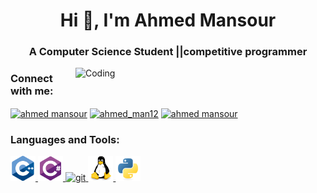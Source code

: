 <h1 align="center">Hi 👋, I'm Ahmed Mansour</h1>
<h3 align="center">A Computer Science Student ||competitive programmer</h3>
<img align="right" alt="Coding" width="400" src="https://camo.githubusercontent.com/90a9409c042b14be8a15f71ab5e14c8c1763043a2dd942090e3289703f7004a0/68747470733a2f2f632e74656e6f722e636f6d2f3572792d3230306845724d41414141642f6861636b657">

<h3 align="left">Connect with me:</h3>
<p align="left">
<a href="https://fb.com/ahmed mansour" target="blank"><img align="center" src="https://raw.githubusercontent.com/rahuldkjain/github-profile-readme-generator/master/src/images/icons/Social/facebook.svg" alt="ahmed mansour" height="30" width="40" /></a>
<a href="https://codeforces.com/profile/ahmed_man12" target="blank"><img align="center" src="https://raw.githubusercontent.com/rahuldkjain/github-profile-readme-generator/master/src/images/icons/Social/codeforces.svg" alt="ahmed_man12" height="30" width="40" /></a>
<a href="https://www.leetcode.com/ahmed mansour" target="blank"><img align="center" src="https://raw.githubusercontent.com/rahuldkjain/github-profile-readme-generator/master/src/images/icons/Social/leet-code.svg" alt="ahmed mansour" height="30" width="40" /></a>
</p>

<h3 align="left">Languages and Tools:</h3>
<p align="left"> <a href="https://www.w3schools.com/cpp/" target="_blank" rel="noreferrer"> <img src="https://raw.githubusercontent.com/devicons/devicon/master/icons/cplusplus/cplusplus-original.svg" alt="cplusplus" width="40" height="40"/> </a> <a href="https://www.w3schools.com/cs/" target="_blank" rel="noreferrer"> <img src="https://raw.githubusercontent.com/devicons/devicon/master/icons/csharp/csharp-original.svg" alt="csharp" width="40" height="40"/> </a> <a href="https://git-scm.com/" target="_blank" rel="noreferrer"> <img src="https://www.vectorlogo.zone/logos/git-scm/git-scm-icon.svg" alt="git" width="40" height="40"/> </a> <a href="https://www.linux.org/" target="_blank" rel="noreferrer"> <img src="https://raw.githubusercontent.com/devicons/devicon/master/icons/linux/linux-original.svg" alt="linux" width="40" height="40"/> </a> <a href="https://www.python.org" target="_blank" rel="noreferrer"> <img src="https://raw.githubusercontent.com/devicons/devicon/master/icons/python/python-original.svg" alt="python" width="40" height="40"/> </a> </p>

